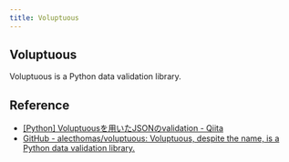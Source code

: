 ```yaml
---
title: Voluptuous
---
```


## Voluptuous
Voluptuous is a Python data validation library.

## Reference
* [[Python] Voluptuousを用いたJSONのvalidation - Qiita](https://qiita.com/vmmhypervisor/items/b3e658b53f42e776a20c)
* [GitHub - alecthomas/voluptuous: Voluptuous, despite the name, is a Python data validation library.](https://github.com/alecthomas/voluptuous)


